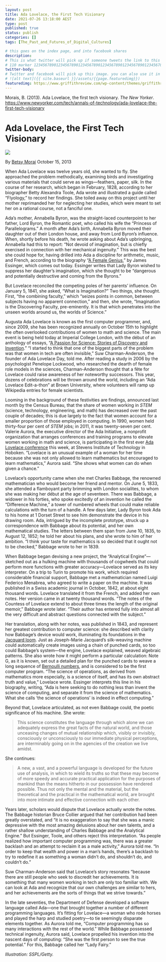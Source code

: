 ```yaml
---
layout: post
title: Ada Lovelace, the First Tech Visionary
date: 2021-07-26 13:18:00 AEST
type: post
published: true
status: publish
categories: []
tags: [The_Past_and_Futures_of_Digital_Cultures]

# this goes on the index page, and into facebook shares
description:
# This is what twitter will pick up if someone tweets the link to this page
# 110 marker 1234567890123456789012345678901234567890123456789012345678901234567890123456789012345678901234567890123456789
twitter-body:
# Twitter and facebook will pick up this image. you can also use it in a post with:
# ![alt text]({{ site.baseurl }}/assets/{{page.featuredimg}})
featuredimg: https://www.griffithreview.com/wp-content/themes/griffithreview/dist/images/logo-text.svg
---
```


Morais, B. (2013). Ada Lovelace, the first tech visionary. _The New Yorker_.
https://www.newyorker.com/tech/annals-of-technology/ada-lovelace-the-first-tech-visionary

# Ada Lovelace, the First Tech Visionary

![](https://media.newyorker.com/photos/590952556552fa0be682c157/master/w_1920,c_limit/ada-lovelace-290.jpeg)

By [Betsy Morai](https://www.newyorker.com/contributors/betsy-morais) October 15, 2013

When Ada Lovelace was twelve years old, she wanted to fly. She approached the problem methodically, examining birds and investigating various materials that could serve as wings—feathers, paper, silk. In the course of her research, which began in February, 1828, according to her biographer Betty Alexandra Toole, Ada wrote and illustrated a guide called “Flyology,” to record her findings. She toiled away on this project until her mother reprimanded her for neglecting her studies, which were meant to set her on a rational course, not a fanciful one.

Ada’s mother, Annabella Byron, was the straight-laced counterpoint to her father, Lord Byron, the Romantic poet, who called his wife the “Princess of Parallelograms.” A month after Ada’s birth, Annabella Byron moved their daughter out of their London house, and away from Lord Byron’s influence. When, shortly before his death, he wrote asking about Ada’s upbringing, Annabella had this to report: “Not devoid of imagination, but is chiefly exercised in connection with her mechanical ingenuity.” This was the best she could hope for, having drilled into Ada a discipline for arithmetic, music, and French, according to the biography “<a href="http://www.amazon.com/Female-Genius-Lovelace-Computer-ebook/dp/B00F49M154/ref=tmm_kin_swatch_0?ots=1&amp;slotNum=0&amp;imprToken=90bd732d-79da-708c-426&amp;tag=thneyo0f-20&amp;linkCode=w50&amp;_encoding=UTF8&amp;sr=&amp;qid=">A Female Genius</a>,” by James Essinger, which comes out today. Essinger writes that Lady Byron wished to suppress her daughter’s imagination, which she thought to be “dangerous and potentially destructive and coming from the Byrons.”

But Lovelace reconciled the competing poles of her parents’ influence. On January 5, 1841, she asked, “What is Imagination?” Two things, she thought. First, “the combining faculty,” which “seizes points in common, between subjects having no apparent connection,” and then, she wrote, “Imagination is the Discovering Faculty, pre-eminently. It is that which penetrates into the unseen worlds around us, the worlds of Science.”

Augusta Ada Lovelace is known as the first computer programmer, and, since 2009, she has been recognized annually on October 15th to highlight the often overlooked contributions of women to math and science. The main event is being held today at Imperial College London, with the début of an anthology of essays, “<a href="http://findingada.com/book/">A Passion for Science: Stories of Discovery and Invention</a>.” “I started to think that one of the biggest parts of the problem was that women in tech are often invisible,” Suw Charman-Anderson, the founder of Ada Lovelace Day, told me. After reading a study in 2006 by the psychologist Penelope Lockwood, who researched the dearth of female role models in the sciences, Charman-Anderson thought that a fête for Lovelace could raise awareness of her noteworthy successors. This year, dozens of celebrations will be thrown around the world, including an “Ada Lovelace Edit-a-thon” at Brown University, where volunteers will ramp up Wikipedia entries for female scientists.

Looming in the background of these festivities are findings, announced last month by the Census Bureau, that the share of women working in <em class="small">STEM</em> (science, technology, engineering, and math) has decreased over the past couple of decades; this is due largely to the fact that women account for a smaller proportion of those employed in computing. In 1990, women held thirty-four per cent of <em class="small">STEM</em> jobs; in 2011, it was twenty-seven per cent. Valerie Aurora, the executive director of the Ada Initiative, a nonprofit organization that arranges conferences and training programs to elevate women working in math and science, is participating in the first ever <a href="https://www.stevens.edu/calconference/">Ada Lovelace conference</a> this week, at Stevens Institute of Technology in Hoboken. “Lovelace is an unusual example of a woman for her time because she was not only allowed to learn mathematics but encouraged to learn mathematics,” Aurora said. “She shows what women can do when given a chance.”

Lovelace’s opportunity came when she met Charles Babbage, the renowned mathematician who would become her friend and mentor. On June 5, 1833, she attended a flamboyant party brimming with London socialites, to whom she was making her début at the age of seventeen. There was Babbage, a widower in his forties, who spoke excitedly of an invention he called the “Difference Machine,” a tower of numbered wheels that could make reliable calculations with the turn of a handle. A few days later, Lady Byron took Ada to his home at 1 Dorset Street to see him demonstrate the device in his drawing room. Ada, intrigued by the incomplete prototype, struck up a correspondence with Babbage about its potential, and her own mathematical studies. The letters between them span from June 10, 1835, to August 12, 1852; he told her about his plans, and she wrote to him of her ambition. “I think your taste for mathematics is so decided that it ought not to be checked,” Babbage wrote to her in 1839.

When Babbage began devising a new project, the “Analytical Engine”—sketched out as a hulking machine with thousands of cogwheels that could perform more functions with greater accuracy—Lovelace served as its key interpreter. On a trip to Turin to promote his work, which required considerable financial support, Babbage met a mathematician named Luigi Federico Menabrea, who agreed to write a paper on the machine. It was published in a Swiss academic journal in October, 1842, at about eight thousand words. Lovelace translated it from the French, and added her own notes. Her version came in at twenty thousand words. “The notes of the Countess of Lovelace extend to about three times the length of the original memoir,” Babbage wrote later. “Their author has entered fully into almost all the very difficult and abstract questions connected with the subject.”

Her translation, along with her notes, was published in 1843, and represent her greatest contribution to computer science: she described with clarity how Babbage’s device would work, illuminating its foundations in the <a href="http://en.wikipedia.org/wiki/Jacquard_loom">Jacquard loom</a>. Just as Joseph-Marie Jacquard’s silk-weaving machine could automatically create images using a chain of punched cards, so too could Babbage’s system—the engine, Lovelace explained, weaved algebraic patterns. She also wrote how it might perform a particular calculation: Note G, as it is known, set out a detailed plan for the punched cards to weave a long sequence of <a href="http://www.princeton.edu/~achaney/tmve/wiki100k/docs/Bernoulli_number.html">Bernoulli numbers</a>, and is considered to be the first computer program. “The science of operations, as derived from mathematics more especially, is a science of itself, and has its own abstract truth and value,” Lovelace wrote. Essinger interprets this line in his biography, writing, “Ada is here seeking to do nothing less than invent the science of computing, and separate it from the science of mathematics. What she calls ‘the science of operations’ is indeed in effect computing.”

Beyond that, Lovelace articulated, as not even Babbage could, the poetic significance of his machine. She wrote:

> This science constitutes the language through which alone we can adequately express the great facts of the natural world, and those unceasing changes of mutual relationship which, visibly or invisibly, consciously or unconsciously to our immediate physical perceptions, are interminably going on in the agencies of the creation we live amidst.

She continues:

> A new, a vast, and a powerful language is developed for the future use of analysis, in which to wield its truths so that these may become of more speedy and accurate practical application for the purposes of mankind than the means hitherto in our possession have rendered possible. Thus not only the mental and the material, but the theoretical and the practical in the mathematical world, are brought into more intimate and effective connection with each other.

Years later, scholars would dispute that Lovelace actually wrote the notes. The Babbage historian Bruce Collier argued that her contribution had been greatly overstated, and “it is no exaggeration to say that she was a manic depressive with the most amazing delusions about her own talents, and a rather shallow understanding of Charles Babbage and the Analytical Engine.” But Essinger, Toole, and others reject this interpretation. “As people realized how important computer programming was, there was a greater backlash and an attempt to reclaim it as a male activity,” Aurora told me. “In order to keep that wealth and power in a man’s hands, there’s a backlash to try to redefine it as something a woman didn’t do, and shouldn’t do, and couldn’t do.”

Suw Charman-Anderson said that Lovelace’s story resonates “because there are still people who seek to discredit her achievements. It is something that many women working in tech are only too familiar with. We can look at Ada and recognize that our own challenges are similar to hers, and her achievements are the sorts of things that we strive towards.”

In the late seventies, the Department of Defense developed a software language called Ada—one that brought together a number of different programming languages. It’s fitting for Lovelace—a woman who rode horses and played the harp and studied poetry—to tie seemingly disparate elements together. As Aurora told me, “Computer programming has so many interactions with the rest of the world.” While Babbage possessed technical ingenuity, Aurora said, Lovelace propelled his invention into the nascent days of computing: “She was the first person to see the true potential.”
For this, Babbage called her “Lady Fairy.”

_Illustration: SSPL/Getty._
